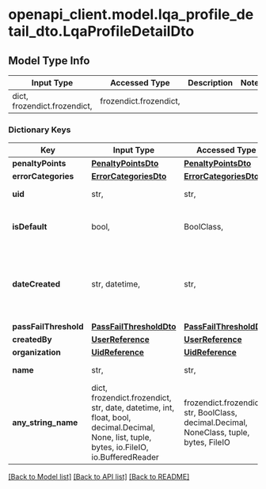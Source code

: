# openapi_client.model.lqa_profile_detail_dto.LqaProfileDetailDto

## Model Type Info
Input Type | Accessed Type | Description | Notes
------------ | ------------- | ------------- | -------------
dict, frozendict.frozendict,  | frozendict.frozendict,  |  | 

### Dictionary Keys
Key | Input Type | Accessed Type | Description | Notes
------------ | ------------- | ------------- | ------------- | -------------
**penaltyPoints** | [**PenaltyPointsDto**](PenaltyPointsDto.md) | [**PenaltyPointsDto**](PenaltyPointsDto.md) |  | 
**errorCategories** | [**ErrorCategoriesDto**](ErrorCategoriesDto.md) | [**ErrorCategoriesDto**](ErrorCategoriesDto.md) |  | 
**uid** | str,  | str,  | UID of the profile | 
**isDefault** | bool,  | BoolClass,  | If profile is set as default for organization | 
**dateCreated** | str, datetime,  | str,  |  | value must conform to RFC-3339 date-time
**passFailThreshold** | [**PassFailThresholdDto**](PassFailThresholdDto.md) | [**PassFailThresholdDto**](PassFailThresholdDto.md) |  | 
**createdBy** | [**UserReference**](UserReference.md) | [**UserReference**](UserReference.md) |  | 
**organization** | [**UidReference**](UidReference.md) | [**UidReference**](UidReference.md) |  | 
**name** | str,  | str,  | Name of the profile | 
**any_string_name** | dict, frozendict.frozendict, str, date, datetime, int, float, bool, decimal.Decimal, None, list, tuple, bytes, io.FileIO, io.BufferedReader | frozendict.frozendict, str, BoolClass, decimal.Decimal, NoneClass, tuple, bytes, FileIO | any string name can be used but the value must be the correct type | [optional]

[[Back to Model list]](../../README.md#documentation-for-models) [[Back to API list]](../../README.md#documentation-for-api-endpoints) [[Back to README]](../../README.md)

